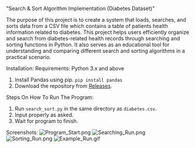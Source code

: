 "Search & Sort Algorithm Implementation (Diabetes Dataset)"

  The purpose of this project is to create a system that loads, searches, and sorts data from a CSV file which contains a table of patients health information related to diabetes. This project helps users efficiently organize and search from diabetes-related health records through searching and sorting functions in Python. It also serves as an educational tool for understanding and comparing different search and sorting algorithms in a practical scenario.

Installation:
Requirements: Python 3.x and above
1. Install Pandas using pip.
```pip install pandas```
2. Download the repository from [Releases](https://github.com/conname/search-sort-diabetes/releases/latest).

Steps On How To Run The Program:
1. Run `search_sort.py` in the same directory as `diabetes.csv`.
2. Input properly as asked.
3. Wait for program to finish.

Screenshots:
![Program_Start.png](https://github.com/conname/search-sort-diabetes/blob/main/Program_Start.png)
![Searching_Run.png](https://github.com/conname/search-sort-diabetes/blob/main/Searching_Run.png)
![Sorting_Run.png](https://github.com/conname/search-sort-diabetes/blob/main/Sorting_Run.png)
![Example_Run.gif](https://github.com/conname/search-sort-diabetes/blob/main/Example_Run.gif)
